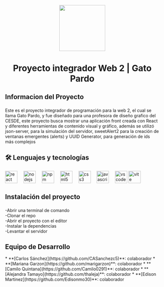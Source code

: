 <div align="center">
  <img height="150" src="https://firebasestorage.googleapis.com/v0/b/imagenes-dd8e6.appspot.com/o/logito-gato-pardo-11.png?alt=media&token=169d0c0f-d4c7-4b74-b287-41b7afa11d8e"  />
</div>

###

<h1 align="center">Proyecto integrador Web 2 | Gato Pardo</h1>

###

<h2 align="left">Informacion del Proyecto</h2>

###

<p align="left">Este es el proyecto integrador de programación para la web 2, el cual se llama Gato Pardo, y fue diseñado para una profesora de diseño grafico del CESDE,  este proyecto busca mostrar una aplicación front creada con React y diferentes herramientas de contenido visual y gráfico, además se utilizó json-server, para la simulación del servidor, sweetAlert2 para la creación de ventanas emergentes (alerts) y UUID Generator, para generación de ids más complejos</p>

###

<h2 align="left">🛠 Lenguajes y tecnologías</h2>

###

<div align="left">
  <img src="https://cdn.jsdelivr.net/gh/devicons/devicon/icons/react/react-original.svg" height="40" alt="react logo"  />
  <img width="12" />
  <img src="https://cdn.jsdelivr.net/gh/devicons/devicon/icons/nodejs/nodejs-original.svg" height="40" alt="nodejs logo"  />
  <img width="12" />
  <img src="https://cdn.jsdelivr.net/gh/devicons/devicon/icons/npm/npm-original-wordmark.svg" height="40" alt="npm logo"  />
  <img width="12" />
  <img src="https://cdn.jsdelivr.net/gh/devicons/devicon/icons/html5/html5-original.svg" height="40" alt="html5 logo"  />
  <img width="12" />
  <img src="https://cdn.jsdelivr.net/gh/devicons/devicon/icons/css3/css3-original.svg" height="40" alt="css3 logo"  />
  <img width="12" />
  <img src="https://cdn.jsdelivr.net/gh/devicons/devicon/icons/javascript/javascript-original.svg" height="40" alt="javascript logo"  />
  <img width="12" />
  <img src="https://cdn.jsdelivr.net/gh/devicons/devicon/icons/vscode/vscode-original.svg" height="40" alt="vscode logo"  />
  <img src="https://skillicons.dev/icons?i=vite" height="40" alt="vite logo"  />
</div>

###

<h2 align="left">Instalación del proyecto</h2>

###

<p align="left">-Abrir una terminal de comando<br>-Clonar el repo<br>-Abrir el proyecto con el editor<br>-Instalar la dependencias<br>-Levantar el servidor</p>

<h2 align="left">Equipo de Desarrollo</h2>
* **[Carlos Sánchez](https://github.com/CASanchezc5)**: colaborador
* **[Mariana Garzon](https://github.com/marigarzon)**: colaborador
* **[Camilo Quintana](https://github.com/Camilo0291)**: colaborador
* **[Alejandra Tamayo](https://github.com/thaleja)**: colaborador
* **[Edison Martinez](https://github.com/Edisonmo30)**: colaborador


###